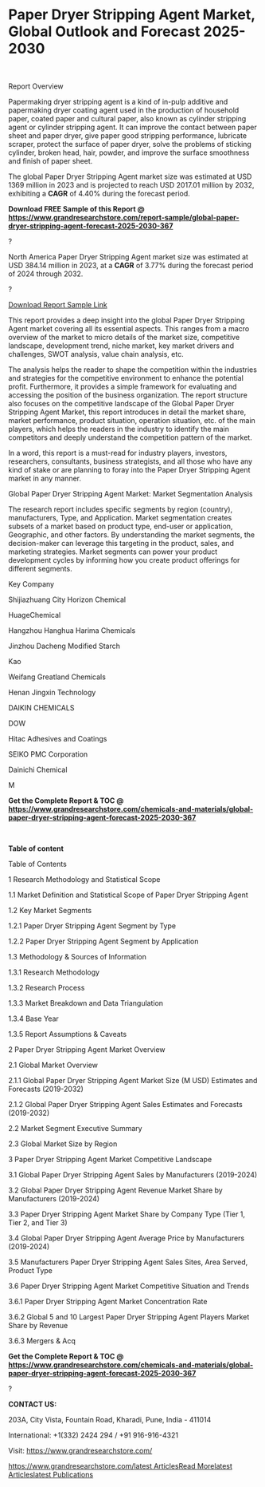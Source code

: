 <h1>Paper Dryer Stripping Agent Market, Global Outlook and Forecast 2025-2030</h1><br/><p>Report Overview</p>
 
 
 
 <p>Papermaking dryer stripping agent is a kind of in-pulp additive and papermaking dryer coating agent used in the production of household paper, coated paper and cultural paper, also known as cylinder stripping agent or cylinder stripping agent. It can improve the contact between paper sheet and paper dryer, give paper good stripping performance, lubricate scraper, protect the surface of paper dryer, solve the problems of sticking cylinder, broken head, hair, powder, and improve the surface smoothness and finish of paper sheet.</p>
 
 
 
 <p>The global Paper Dryer Stripping Agent market size was estimated at USD 1369 million in 2023 and is projected to reach USD 2017.01 million by 2032, exhibiting a <strong>CAGR</strong> of 4.40% during the forecast period.</p>
 
 
 
 <div><b>Download FREE Sample of this Report @ <a href="https://www.grandresearchstore.com/report-sample/global-paper-dryer-stripping-agent-forecast-2025-2030-367">https://www.grandresearchstore.com/report-sample/global-paper-dryer-stripping-agent-forecast-2025-2030-367</a></b></div>
 
 
 
 <p>? </p>
 
 
 
 <p>North America Paper Dryer Stripping Agent market size was estimated at USD 384.14 million in 2023, at a <strong>CAGR</strong> of 3.77% during the forecast period of 2024 through 2032.</p>
 
 
 
 <p>? </p>
 
 
 
 <p><a href="https://www.grandresearchstore.com/mr-admin/report-sample/global-paper-dryer-stripping-agent-forecast-2025-2030-367">Download Report Sample Link</a></p>
 
 
 
 <p>This report provides a deep insight into the global Paper Dryer Stripping Agent market covering all its essential aspects. This ranges from a macro overview of the market to micro details of the market size, competitive landscape, development trend, niche market, key market drivers and challenges, SWOT analysis, value chain analysis, etc.</p>
 
 
 
 <p>The analysis helps the reader to shape the competition within the industries and strategies for the competitive environment to enhance the potential profit. Furthermore, it provides a simple framework for evaluating and accessing the position of the business organization. The report structure also focuses on the competitive landscape of the Global Paper Dryer Stripping Agent Market, this report introduces in detail the market share, market performance, product situation, operation situation, etc. of the main players, which helps the readers in the industry to identify the main competitors and deeply understand the competition pattern of the market.</p>
 
 
 
 <p>In a word, this report is a must-read for industry players, investors, researchers, consultants, business strategists, and all those who have any kind of stake or are planning to foray into the Paper Dryer Stripping Agent market in any manner.</p>
 
 
 
 <p>Global Paper Dryer Stripping Agent Market: Market Segmentation Analysis</p>
 
 
 
 <p>The research report includes specific segments by region (country), manufacturers, Type, and Application. Market segmentation creates subsets of a market based on product type, end-user or application, Geographic, and other factors. By understanding the market segments, the decision-maker can leverage this targeting in the product, sales, and marketing strategies. Market segments can power your product development cycles by informing how you create product offerings for different segments.</p>
 
 
 
 <p>Key Company</p>
 
 
 
 <p>Shijiazhuang City Horizon Chemical</p>
 
 
 
 <p>HuageChemical</p>
 
 
 
 <p>Hangzhou Hanghua Harima Chemicals</p>
 
 
 
 <p>Jinzhou Dacheng Modified Starch</p>
 
 
 
 <p>Kao</p>
 
 
 
 <p>Weifang Greatland Chemicals</p>
 
 
 
 <p>Henan Jingxin Technology</p>
 
 
 
 <p>DAIKIN CHEMICALS</p>
 
 
 
 <p>DOW</p>
 
 
 
 <p>Hitac Adhesives and Coatings</p>
 
 
 
 <p>SEIKO PMC Corporation</p>
 
 
 
 <p>Dainichi Chemical</p>
 
 
 
 <p>M</p>
 
 
 
 <div><b>Get the Complete Report & TOC @ <a href="https://www.grandresearchstore.com/chemicals-and-materials/global-paper-dryer-stripping-agent-forecast-2025-2030-367">https://www.grandresearchstore.com/chemicals-and-materials/global-paper-dryer-stripping-agent-forecast-2025-2030-367</a></b></div>
 
 
 
 <p><br />
 
 <b>Table of content</b></p>
 
 
 
 <p>Table of Contents<br />
 
 1 Research Methodology and Statistical Scope<br />
 
 1.1 Market Definition and Statistical Scope of Paper Dryer Stripping Agent<br />
 
 1.2 Key Market Segments<br />
 
 1.2.1 Paper Dryer Stripping Agent Segment by Type<br />
 
 1.2.2 Paper Dryer Stripping Agent Segment by Application<br />
 
 1.3 Methodology & Sources of Information<br />
 
 1.3.1 Research Methodology<br />
 
 1.3.2 Research Process<br />
 
 1.3.3 Market Breakdown and Data Triangulation<br />
 
 1.3.4 Base Year<br />
 
 1.3.5 Report Assumptions & Caveats<br />
 
 2 Paper Dryer Stripping Agent Market Overview<br />
 
 2.1 Global Market Overview<br />
 
 2.1.1 Global Paper Dryer Stripping Agent Market Size (M USD) Estimates and Forecasts (2019-2032)<br />
 
 2.1.2 Global Paper Dryer Stripping Agent Sales Estimates and Forecasts (2019-2032)<br />
 
 2.2 Market Segment Executive Summary<br />
 
 2.3 Global Market Size by Region<br />
 
 3 Paper Dryer Stripping Agent Market Competitive Landscape<br />
 
 3.1 Global Paper Dryer Stripping Agent Sales by Manufacturers (2019-2024)<br />
 
 3.2 Global Paper Dryer Stripping Agent Revenue Market Share by Manufacturers (2019-2024)<br />
 
 3.3 Paper Dryer Stripping Agent Market Share by Company Type (Tier 1, Tier 2, and Tier 3)<br />
 
 3.4 Global Paper Dryer Stripping Agent Average Price by Manufacturers (2019-2024)<br />
 
 3.5 Manufacturers Paper Dryer Stripping Agent Sales Sites, Area Served, Product Type<br />
 
 3.6 Paper Dryer Stripping Agent Market Competitive Situation and Trends<br />
 
 3.6.1 Paper Dryer Stripping Agent Market Concentration Rate<br />
 
 3.6.2 Global 5 and 10 Largest Paper Dryer Stripping Agent Players Market Share by Revenue<br />
 
 3.6.3 Mergers & Acq</p>
 
 
 
 <div><b>Get the Complete Report & TOC @ <a href="https://www.grandresearchstore.com/chemicals-and-materials/global-paper-dryer-stripping-agent-forecast-2025-2030-367">https://www.grandresearchstore.com/chemicals-and-materials/global-paper-dryer-stripping-agent-forecast-2025-2030-367</a></b></div>
 
 
 
 <p>? </p>
 
 
 
 <p><b>CONTACT US:</b><br />
 
 203A, City Vista, Fountain Road, Kharadi, Pune, India - 411014<br />
 
 International: +1(332) 2424 294 / +91 916-916-4321<br />
 
 Visit: <a href="https://www.grandresearchstore.com/">https://www.grandresearchstore.com/</a><br />
 
 <a href="https://gyeongbokgung.com">https://www.grandresearchstore.com/</a><a href="https://hallyeomaritime.com">latest Articles</a><a href="https://jingwansa.com">Read More</a><a href="https://nguoiviet.jp/">latest Articles</a><a href="https://www.intelmarketresearch.com/">latest Publications</a></p>